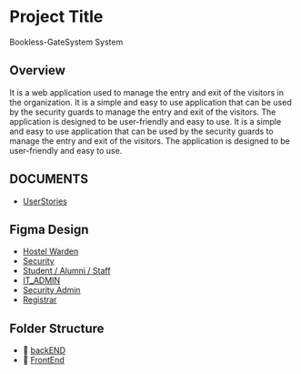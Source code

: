 <!-- analyze the project and Give me professional markdown file template with complete overview and folder structure and documents links -->

# Project Title
Bookless-GateSystem System

## Overview
It is a web application used to manage the entry and exit of the visitors in the organization. It is a simple and easy to use application that can be used by the security guards to manage the entry and exit of the visitors. The application is designed to be user-friendly and easy to use. It is a simple and easy to use application that can be used by the security guards to manage the entry and exit of the visitors. The application is designed to be user-friendly and easy to use.

## DOCUMENTS
- [UserStories](https://docs.google.com/document/d/1BnwIvm1IeVc2Mx0BGaNPOSitWMWqSzl7jZWe9w-mNgc/edit?usp=drive_link)

## Figma Design
- [Hostel Warden](https://www.figma.com/design/iu1buiEJsrbfDEPXyy44e4/Hostel-Warden?t=tEp5l6UQhNu1MVEU-1)
- [Security](https://www.figma.com/design/DC92AvTStVBNf8tnGVjBTf/Security?t=tEp5l6UQhNu1MVEU-1)
- [Student / Alumni / Staff](https://www.figma.com/design/DC92AvTStVBNf8tnGVjBTf/Security?t=tEp5l6UQhNu1MVEU-1)
- [IT_ADMIN](https://www.figma.com/design/cJQWy0kaw3OBrMAULFy0Ap/IT-ADMIN?t=tEp5l6UQhNu1MVEU-1)
- [Security Admin](https://www.figma.com/design/9WkF4I8UWuIjwbNNCXR4C2/Security-ADMIN?t=tEp5l6UQhNu1MVEU-1)
- [Registrar](https://www.figma.com/design/tW9duVlcPLEf2hMZl9Ddu4/Registrar?t=tEp5l6UQhNu1MVEU-1)


## Folder Structure
- 📁 [backEND](./backEND/)
- 📁 [FrontEnd](./FrontEnd/)



